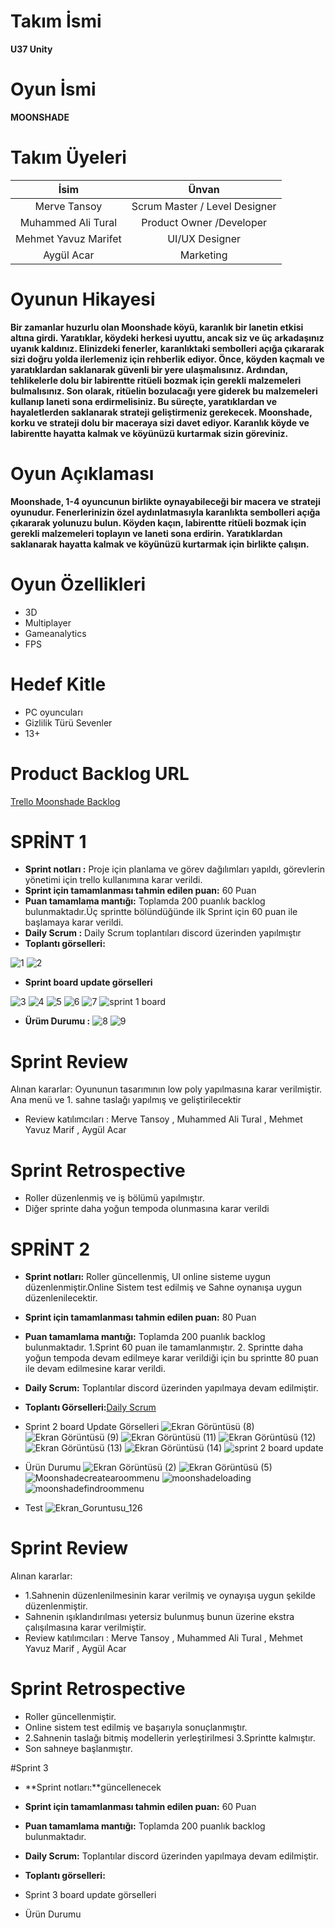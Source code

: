 # Takım İsmi
**U37 Unity**

# Oyun İsmi
**MOONSHADE**

# Takım Üyeleri
| İsim  | Ünvan |
|:-------:| :-----:|
| Merve Tansoy | Scrum Master / Level Designer|
| Muhammed Ali Tural | Product Owner /Developer  |
| Mehmet Yavuz Marifet| UI/UX Designer |
| Aygül Acar| Marketing |

# Oyunun Hikayesi

**Bir zamanlar huzurlu olan Moonshade köyü, karanlık bir lanetin etkisi altına girdi. Yaratıklar, köydeki herkesi uyuttu, ancak siz ve üç arkadaşınız uyanık kaldınız. Elinizdeki fenerler, karanlıktaki sembolleri açığa çıkararak sizi doğru yolda ilerlemeniz için rehberlik ediyor. Önce, köyden kaçmalı ve yaratıklardan saklanarak güvenli bir yere ulaşmalısınız. Ardından, tehlikelerle dolu bir labirentte ritüeli bozmak için gerekli malzemeleri bulmalısınız. Son olarak, ritüelin bozulacağı yere giderek bu malzemeleri kullanıp laneti sona erdirmelisiniz. Bu süreçte, yaratıklardan ve hayaletlerden saklanarak strateji geliştirmeniz gerekecek. Moonshade, korku ve strateji dolu bir maceraya sizi davet ediyor. Karanlık köyde ve labirentte hayatta kalmak ve köyünüzü kurtarmak sizin göreviniz.**



# Oyun Açıklaması

**Moonshade, 1-4 oyuncunun birlikte oynayabileceği bir macera ve strateji oyunudur. Fenerlerinizin özel aydınlatmasıyla karanlıkta sembolleri açığa çıkararak yolunuzu bulun. Köyden kaçın, labirentte ritüeli bozmak için gerekli malzemeleri toplayın ve laneti sona erdirin. Yaratıklardan saklanarak hayatta kalmak ve köyünüzü kurtarmak için birlikte çalışın.**

# Oyun Özellikleri

- 3D
- Multiplayer
- Gameanalytics
- FPS

# Hedef Kitle
- PC oyuncuları
- Gizlilik Türü Sevenler
- 13+

# Product Backlog URL

[Trello Moonshade Backlog](https://trello.com/b/vyP6dhM6/moonshade)

# SPRİNT 1

- **Sprint notları :** Proje için planlama ve görev dağılımları yapıldı, görevlerin yönetimi için trello kullanımına karar verildi.
- **Sprint için tamamlanması tahmin edilen puan:** 60 Puan 
- **Puan tamamlama mantığı:** Toplamda 200 puanlık backlog bulunmaktadır.Üç sprintte bölündüğünde ilk Sprint için 60 puan ile başlamaya karar verildi.
- **Daily Scrum :** Daily Scrum toplantıları discord üzerinden yapılmıştır
- **Toplantı görselleri:**

![1](https://github.com/Malii61/OUA_UG37/assets/157800967/4fbebb16-b04e-4494-a42b-dfff366b8d4b)
![2](https://github.com/Malii61/OUA_UG37/assets/157800967/8e95470e-2267-4eb8-a097-0490e1f8b1f8)

- **Sprint board update görselleri**
  
![3](https://github.com/Malii61/OUA_UG37/assets/157800967/62dc637d-a1ec-48a9-bba4-68599e5eb283)
![4](https://github.com/Malii61/OUA_UG37/assets/157800967/dead4ea1-12fb-4b6d-b053-0b4c6589257e)
![5](https://github.com/Malii61/OUA_UG37/assets/157800967/ebe38b2f-1d65-46ca-9637-9e34f8d11a71)
![6](https://github.com/Malii61/OUA_UG37/assets/157800967/6002293f-ab17-41c1-8d11-f727afa8367f)
![7](https://github.com/Malii61/OUA_UG37/assets/157800967/38ed1242-7629-42f5-804e-108da6fd0876)
![sprint 1 board](https://github.com/Malii61/OUA_UG37/assets/157800967/570b7e8c-5555-48a4-9cea-648b98880c7e)

- **Ürüm Durumu :**
![8](https://github.com/Malii61/OUA_UG37/assets/157800967/8920d016-ae71-40cb-b978-617f79752d06)
![9](https://github.com/Malii61/OUA_UG37/assets/157800967/ee219236-3ca4-4f17-9705-33324ba9404e)

# Sprint Review
Alınan kararlar: Oyununun tasarımının low poly yapılmasına karar verilmiştir. Ana menü ve 1. sahne taslağı yapılmış ve geliştirilecektir
- Review katılımcıları : Merve Tansoy , Muhammed Ali Tural , Mehmet Yavuz Marif , Aygül Acar
# Sprint Retrospective
- Roller düzenlenmiş ve iş bölümü yapılmıştır.
- Diğer sprinte daha yoğun tempoda olunmasına karar verildi

# SPRİNT 2
- **Sprint notları:** Roller güncellenmiş, UI online sisteme uygun düzenlenmiştir.Online Sistem test edilmiş ve Sahne oynanışa uygun düzenlenilecektir.
- **Sprint için tamamlanması tahmin edilen puan:** 80 Puan
- **Puan tamamlama mantığı:** Toplamda 200 puanlık backlog bulunmaktadır. 1.Sprint 60 puan ile tamamlanmıştır. 2. Sprintte daha yoğun tempoda devam edilmeye karar verildiği için bu sprintte 80 puan ile devam edilmesine karar verildi.
- **Daily Scrum:** Toplantılar discord üzerinden yapılmaya devam edilmiştir.
- **Toplantı Görselleri:**[Daily Scrum](https://imgur.com/a/Div1to8)
  
- Sprint 2 board Update Görselleri
![Ekran Görüntüsü (8)](https://github.com/user-attachments/assets/820d9043-e32e-421c-8e96-657bbbaada08)
![Ekran Görüntüsü (9)](https://github.com/user-attachments/assets/2f3ca6ff-9da4-4fcd-a750-e60972b22707)
![Ekran Görüntüsü (11)](https://github.com/user-attachments/assets/2151e28e-a3f8-4c77-a9ad-14d17728ccd0)
![Ekran Görüntüsü (12)](https://github.com/user-attachments/assets/b1a211b7-a987-47ed-b730-6938b349a971)
![Ekran Görüntüsü (13)](https://github.com/user-attachments/assets/ce0e8801-0c0a-4154-a058-f9fa0fa969f5)
![Ekran Görüntüsü (14)](https://github.com/user-attachments/assets/752a041d-179e-40c6-a4ae-5f2dc1b9dad6)
![sprint 2 board update](https://github.com/user-attachments/assets/d729a1bc-9203-4c4c-a1fe-0406a8ba82e2)

- Ürün Durumu
![Ekran Görüntüsü (2)](https://github.com/user-attachments/assets/10ed2dc0-88e5-4fdb-a47f-bd18bf576e20)
![Ekran Görüntüsü (5)](https://github.com/user-attachments/assets/650b8d01-b7a4-432a-a791-0f4dc2d48fd9)
![Moonshadecreatearoommenu](https://github.com/user-attachments/assets/88576845-79f1-430d-9102-c555610fcf44)
![moonshadeloading](https://github.com/user-attachments/assets/b6bd839e-4399-4794-9ebd-5067aed22eeb)
![moonshadefindroommenu](https://github.com/user-attachments/assets/d0514c2b-baf4-4c9d-9f5e-6ddec905a39f)
- Test
![Ekran_Goruntusu_126](https://github.com/user-attachments/assets/20805a7a-f843-40b1-a08a-cdfa73ef54e9)


# Sprint Review
Alınan kararlar:
- 1.Sahnenin düzenlenilmesinin karar verilmiş ve oynayışa uygun şekilde düzenlenmiştir.
- Sahnenin ışıklandırılması yetersiz bulunmuş bunun üzerine ekstra çalışılmasına karar verilmiştir.
- Review katılımcıları : Merve Tansoy , Muhammed Ali Tural , Mehmet Yavuz Marif , Aygül Acar
# Sprint Retrospective
- Roller güncellenmiştir.
- Online sistem test edilmiş ve başarıyla sonuçlanmıştır.
- 2.Sahnenin taslağı bitmiş modellerin yerleştirilmesi 3.Sprintte kalmıştır.
- Son sahneye başlanmıştır.

#Sprint 3

- **Sprint notları:**güncellenecek
- **Sprint için tamamlanması tahmin edilen puan:** 60 Puan
- **Puan tamamlama mantığı:** Toplamda 200 puanlık backlog bulunmaktadır.
- **Daily Scrum:** Toplantılar discord üzerinden yapılmaya devam edilmiştir.
- **Toplantı görselleri:**

- Sprint 3 board update görselleri

- Ürün Durumu


